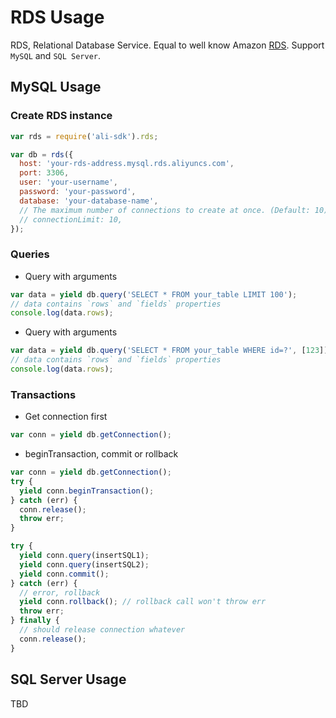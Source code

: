 # RDS Usage

RDS, Relational Database Service. Equal to well know Amazon [RDS](http://aws.amazon.com/rds/).
Support `MySQL` and `SQL Server`.

## MySQL Usage

### Create RDS instance

```js
var rds = require('ali-sdk').rds;

var db = rds({
  host: 'your-rds-address.mysql.rds.aliyuncs.com',
  port: 3306,
  user: 'your-username',
  password: 'your-password',
  database: 'your-database-name',
  // The maximum number of connections to create at once. (Default: 10)
  // connectionLimit: 10,
});
```

### Queries

- Query with arguments

```js
var data = yield db.query('SELECT * FROM your_table LIMIT 100');
// data contains `rows` and `fields` properties
console.log(data.rows);
```

- Query with arguments

```js
var data = yield db.query('SELECT * FROM your_table WHERE id=?', [123]);
// data contains `rows` and `fields` properties
console.log(data.rows);
```

### Transactions

- Get connection first

```js
var conn = yield db.getConnection();
```

- beginTransaction, commit or rollback

```js
var conn = yield db.getConnection();
try {
  yield conn.beginTransaction();
} catch (err) {
  conn.release();
  throw err;
}

try {
  yield conn.query(insertSQL1);
  yield conn.query(insertSQL2);
  yield conn.commit();
} catch (err) {
  // error, rollback
  yield conn.rollback(); // rollback call won't throw err
  throw err;
} finally {
  // should release connection whatever
  conn.release();
}
```

## SQL Server Usage

TBD
